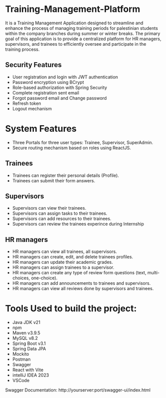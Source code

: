 # Training-Management-Platform
It is a Training Management Application designed to streamline and enhance the process of managing training periods for palestinian students within the company branches during summer or winter breaks.
The primary goal of this application is to provide a centralized platform for HR managers, supervisors, and trainees to efficiently oversee and participate in the training process.


## Security Features
- User registration and login with JWT authentication
- Password encryption using BCrypt
- Role-based authorization with Spring Security
- Complete registration sent email
- Forgot password email and Change password
- Refresh token
- Logout mechanism

# System Features
- Three Portals for three user types: Trainee, Supervisor, SuperAdmin.
- Secure routing mechanism based on roles using ReactJS.
## Trainees
- Trainees can register their personal details (Profile).
- Trainees can submit their form answers.
## Supervisors
- Supervisors can view their trainees.
- Supervisors can assign tasks to their trainees.
- Supervisors can add resources to their trainees.
- Supervisors can review the trainees experince during Internship
## HR managers
- HR managers can view all trainees, all supervisors.
- HR managers can create, edit, and delete trainees profiles.
- HR managers can update their academic grades.
- HR managers can assign trainees to a supervisor.
- HR managers can create any type of review form questions (text, multi-choices, one-choice).
- HR managers can add announcements to trainees and supervisors.
- HR managers can view all reviews done by supervisors and trainees.
  

  
# Tools Used to build the project: 
- Java JDK v21
- npm 
- Maven v3.9.5
- MySQL v8.2
- Spring Boot v3.1
- Spring Data JPA
- Mockito 
- Postman
- Swagger 
- React with Vite
- intelliJ IDEA 2023
- VSCode


Swagger Documentation: http://yourserver:port/swagger-ui/index.html
